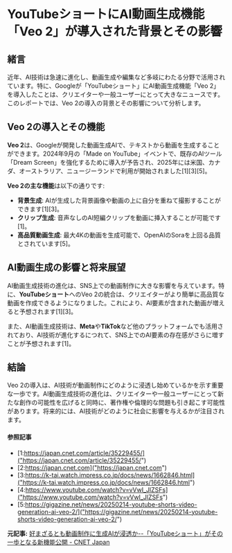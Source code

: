 # YouTubeショートにAI動画生成機能「Veo 2」が導入された背景とその影響

## 緒言

近年、AI技術は急速に進化し、動画生成や編集など多岐にわたる分野で活用されています。特に、Googleが「YouTubeショート」にAI動画生成機能「Veo 2」を導入したことは、クリエイターや一般ユーザーにとって大きなニュースです。このレポートでは、Veo 2の導入の背景とその影響について分析します。

## Veo 2の導入とその機能

**Veo 2**は、Googleが開発した動画生成AIで、テキストから動画を生成することができます。2024年9月の「Made on YouTube」イベントで、既存のAIツール「Dream Screen」を強化するために導入が予告され、2025年には米国、カナダ、オーストラリア、ニュージーランドで利用が開始されました[1][3][5]。

**Veo 2の主な機能**は以下の通りです:

- **背景生成**: AIが生成した背景画像や動画の上に自分を重ねて撮影することができます[1][3]。
- **クリップ生成**: 音声なしのAI短編クリップを動画に挿入することが可能です[1]。
- **高品質動画生成**: 最大4Kの動画を生成可能で、OpenAIのSoraを上回る品質とされています[5]。

## AI動画生成の影響と将来展望

AI動画生成技術の進化は、SNS上での動画制作に大きな影響を与えています。特に、**YouTubeショート**へのVeo 2の統合は、クリエイターがより簡単に高品質な動画を作成できるようになりました。これにより、AI要素が含まれた動画が増えると予想されます[1][3]。

また、AI動画生成技術は、**Meta**や**TikTok**など他のプラットフォームでも活用されており、AI技術が進化するにつれて、SNS上でのAI要素の存在感がさらに増すことが予想されます[1]。

## 結論

Veo 2の導入は、AI技術が動画制作にどのように浸透し始めているかを示す重要な一歩です。AI動画生成技術の進化は、クリエイターや一般ユーザーにとって新たな創作の可能性を広げると同時に、著作権や倫理的な問題も引き起こす可能性があります。将来的には、AI技術がどのように社会に影響を与えるかが注目されます。

#### 参照記事
- [1:https://japan.cnet.com/article/35229455/]("https://japan.cnet.com/article/35229455/")
- [2:https://japan.cnet.com]("https://japan.cnet.com")
- [3:https://k-tai.watch.impress.co.jp/docs/news/1662846.html]("https://k-tai.watch.impress.co.jp/docs/news/1662846.html")
- [4:https://www.youtube.com/watch?v=vVwI_JlZSFs]("https://www.youtube.com/watch?v=vVwI_JlZSFs")
- [5:https://gigazine.net/news/20250214-youtube-shorts-video-generation-ai-veo-2/]("https://gigazine.net/news/20250214-youtube-shorts-video-generation-ai-veo-2/")


**元記事:** [好まざるとも動画制作に生成AIが浸透か--「YouTubeショート」がその一歩となる新機能公開 - CNET Japan](https://japan.cnet.com/article/35229455/)